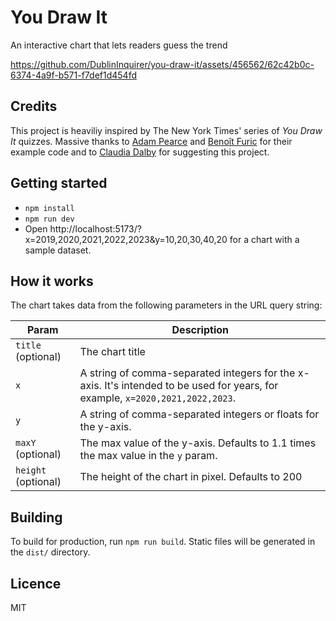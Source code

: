 # You Draw It

An interactive chart that lets readers guess the trend

https://github.com/DublinInquirer/you-draw-it/assets/456562/62c42b0c-6374-4a9f-b571-f7def1d454fd

## Credits

This project is heaviliy inspired by The New York Times' series of _You Draw It_ quizzes. Massive thanks to [Adam Pearce](https://twitter.com/adamrpearce) and [Benoît Furic](https://github.com/BenoitFuric) for their example code and to [Claudia Dalby](https://twitter.com/claudiadalby) for suggesting this project.

## Getting started

- `npm install`
- `npm run dev`
- Open http://localhost:5173/?x=2019,2020,2021,2022,2023&y=10,20,30,40,20 for a chart with a sample dataset.

## How it works

The chart takes data from the following parameters in the URL query string:

| Param               | Description                                                                                                                    |
| ------------------- | ------------------------------------------------------------------------------------------------------------------------------ |
| `title` (optional)  | The chart title                                                                                                                |
| `x`                 | A string of comma-separated integers for the x-axis. It's intended to be used for years, for example, `x=2020,2021,2022,2023`. |
| `y`                 | A string of comma-separated integers or floats for the y-axis.                                                                 |
| `maxY` (optional)   | The max value of the y-axis. Defaults to 1.1 times the max value in the `y` param.                                             |
| `height` (optional) | The height of the chart in pixel. Defaults to 200                                                                              |

## Building

To build for production, run `npm run build`. Static files will be generated in the `dist/` directory.

## Licence

MIT
